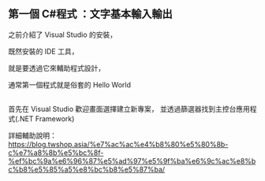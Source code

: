 ## 第一個 C#程式 ：文字基本輸入輸出
之前介紹了 Visual Studio 的安裝，

既然安裝的 IDE 工具，

就是要透過它來輔助程式設計，

通常第一個程式就是俗套的 Hello World
##
首先在 Visual Studio 歡迎畫面選擇建立新專案，
並透過篩選器找到主控台應用程式(.NET Framework)

詳細輔助說明：https://blog.twshop.asia/%e7%ac%ac%e4%b8%80%e5%80%8b-c%e7%a8%8b%e5%bc%8f-%ef%bc%9a%e6%96%87%e5%ad%97%e5%9f%ba%e6%9c%ac%e8%bc%b8%e5%85%a5%e8%bc%b8%e5%87%ba/
